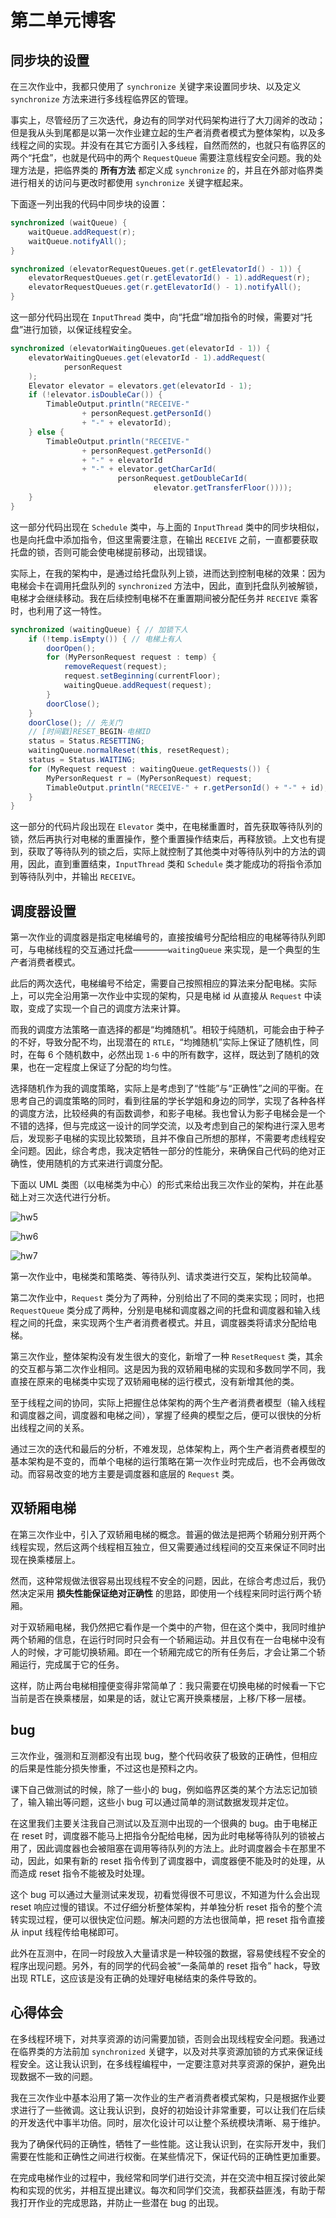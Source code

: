 # 第二单元博客

## 同步块的设置

在三次作业中，我都只使用了 ``synchronize`` 关键字来设置同步块、以及定义 ``synchronize`` 方法来进行多线程临界区的管理。

事实上，尽管经历了三次迭代，身边有的同学对代码架构进行了大刀阔斧的改动；但是我从头到尾都是以第一次作业建立起的生产者消费者模式为整体架构，以及多线程之间的实现。并没有在其它方面引入多线程，自然而然的，也就只有临界区的两个“托盘”，也就是代码中的两个 `RequestQueue` 需要注意线程安全问题。我的处理方法是，把临界类的 **所有方法** 都定义成 `synchronize` 的，并且在外部对临界类进行相关的访问与更改时都使用 `synchronize` 关键字框起来。

下面逐一列出我的代码中同步块的设置：

```java
synchronized (waitQueue) {
    waitQueue.addRequest(r);
    waitQueue.notifyAll();
}

synchronized (elevatorRequestQueues.get(r.getElevatorId() - 1)) {
    elevatorRequestQueues.get(r.getElevatorId() - 1).addRequest(r);
    elevatorRequestQueues.get(r.getElevatorId() - 1).notifyAll();
}
```

这一部分代码出现在 `InputThread` 类中，向“托盘”增加指令的时候，需要对“托盘”进行加锁，以保证线程安全。

```java
synchronized (elevatorWaitingQueues.get(elevatorId - 1)) {
    elevatorWaitingQueues.get(elevatorId - 1).addRequest(
            personRequest
    );
    Elevator elevator = elevators.get(elevatorId - 1);
    if (!elevator.isDoubleCar()) {
        TimableOutput.println("RECEIVE-"
                + personRequest.getPersonId()
                + "-" + elevatorId);
    } else {
        TimableOutput.println("RECEIVE-"
                + personRequest.getPersonId()
                + "-" + elevatorId
                + "-" + elevator.getCharCarId(
                        personRequest.getDoubleCarId(
                                elevator.getTransferFloor())));
    }
}
```

这一部分代码出现在 ``Schedule`` 类中，与上面的 `InputThread` 类中的同步块相似，也是向托盘中添加指令，但这里需要注意，在输出 ``RECEIVE`` 之前，一直都要获取托盘的锁，否则可能会使电梯提前移动，出现错误。

实际上，在我的架构中，是通过给托盘队列上锁，进而达到控制电梯的效果：因为电梯会卡在调用托盘队列的 ``synchronized`` 方法中，因此，直到托盘队列被解锁，电梯才会继续移动。我在后续控制电梯不在重置期间被分配任务并 `RECEIVE` 乘客时，也利用了这一特性。

```java
synchronized (waitingQueue) { // 加锁下人
    if (!temp.isEmpty()) { // 电梯上有人
        doorOpen();
        for (MyPersonRequest request : temp) {
            removeRequest(request);
            request.setBeginning(currentFloor);
            waitingQueue.addRequest(request);
        }
        doorClose();
    }
    doorClose(); // 先关门
    // [时间戳]RESET_BEGIN-电梯ID
    status = Status.RESETTING;
    waitingQueue.normalReset(this, resetRequest);
    status = Status.WAITING;
    for (MyRequest request : waitingQueue.getRequests()) {
        MyPersonRequest r = (MyPersonRequest) request;
        TimableOutput.println("RECEIVE-" + r.getPersonId() + "-" + id);
    }
}
```

这一部分的代码片段出现在 `Elevator` 类中，在电梯重置时，首先获取等待队列的锁，然后再执行对电梯的重置操作，整个重置操作结束后，再释放锁。上文也有提到，获取了等待队列的锁之后，实际上就控制了其他类中对等待队列中的方法的调用，因此，直到重置结束，`InputThread` 类和 `Schedule` 类才能成功的将指令添加到等待队列中，并输出 `RECEIVE`。

## 调度器设置

第一次作业的调度器是指定电梯编号的，直接按编号分配给相应的电梯等待队列即可，与电梯线程的交互通过托盘————`waitingQueue` 来实现，是一个典型的生产者消费者模式。

此后的两次迭代，电梯编号不给定，需要自己按照相应的算法来分配电梯。实际上，可以完全沿用第一次作业中实现的架构，只是电梯 id 从直接从 `Request` 中读取，变成了实现一个自己的调度方法来计算。

而我的调度方法策略一直选择的都是“均摊随机”。相较于纯随机，可能会由于种子的不好，导致分配不均，出现潜在的 `RTLE`，“均摊随机”实际上保证了随机性，同时，在每 6 个随机数中，必然出现 ``1-6`` 中的所有数字，这样，既达到了随机的效果，也在一定程度上保证了分配的均匀性。

选择随机作为我的调度策略，实际上是考虑到了“性能”与“正确性”之间的平衡。在思考自己的调度策略的同时，看到往届的学长学姐和身边的同学，实现了各种各样的调度方法，比较经典的有函数调参，和影子电梯。我也曾认为影子电梯会是一个不错的选择，但与完成这一设计的同学交流，以及考虑到自己的架构进行深入思考后，发现影子电梯的实现比较繁琐，且并不像自己所想的那样，不需要考虑线程安全问题。因此，综合考虑，我决定牺牲一部分的性能分，来确保自己代码的绝对正确性，使用随机的方式来进行调度分配。

下面以 UML 类图（以电梯类为中心）的形式来给出我三次作业的架构，并在此基础上对三次迭代进行分析。

![hw5](https://cdn.luogu.com.cn/upload/image_hosting/ffm939e9.png)

![hw6](https://cdn.luogu.com.cn/upload/image_hosting/44vkhny3.png)

![hw7](https://cdn.luogu.com.cn/upload/image_hosting/zd8sdcp2.png)

第一次作业中，电梯类和策略类、等待队列、请求类进行交互，架构比较简单。

第二次作业中，`Request` 类分为了两种，分别给出了不同的类来实现；同时，也把 `RequestQueue` 类分成了两种，分别是电梯和调度器之间的托盘和调度器和输入线程之间的托盘，来实现两个生产者消费者模式。并且，调度器类将请求分配给电梯。

第三次作业，整体架构没有发生很大的变化，新增了一种 `ResetRequest` 类，其余的交互都与第二次作业相同。这是因为我的双轿厢电梯的实现和多数同学不同，我直接在原来的电梯类中实现了双轿厢电梯的运行模式，没有新增其他的类。

至于线程之间的协同，实际上把握住总体架构的两个生产者消费者模型（输入线程和调度器之间，调度器和电梯之间），掌握了经典的模型之后，便可以很快的分析出线程之间的关系。

通过三次的迭代和最后的分析，不难发现，总体架构上，两个生产者消费者模型的基本架构是不变的，而单个电梯的运行策略在第一次作业时完成后，也不会再做改动。而容易改变的地方主要是调度器和底层的 `Request` 类。

## 双轿厢电梯

在第三次作业中，引入了双轿厢电梯的概念。普遍的做法是把两个轿厢分别开两个线程实现，然后这两个线程相互独立，但又需要通过线程间的交互来保证不同时出现在换乘楼层上。

然而，这种常规做法很容易出现线程不安全的问题，因此，在综合考虑过后，我仍然决定采用 **损失性能保证绝对正确性** 的思路，即使用一个线程来同时运行两个轿厢。

对于双轿厢电梯，我仍然把它看作是一个类中的产物，但在这个类中，我同时维护两个轿厢的信息，在运行时同时只会有一个轿厢运动。并且仅有在一台电梯中没有人的时候，才可能切换轿厢。即在一个轿厢完成它的所有任务后，才会让第二个轿厢运行，完成属于它的任务。

这样，防止两台电梯相撞便变得非常简单了：我只需要在切换电梯的时候看一下它当前是否在换乘楼层，如果是的话，就让它离开换乘楼层，上移/下移一层楼。

## bug

三次作业，强测和互测都没有出现 bug，整个代码收获了极致的正确性，但相应的后果是性能分损失惨重，不过这也是预料之内。

课下自己做测试的时候，除了一些小的 bug，例如临界区类的某个方法忘记加锁了，输入输出等问题，这些小 bug 可以通过简单的测试数据发现并定位。

在这里我们主要关注我自己测试以及互测中出现的一个很典的 bug。由于电梯正在 reset 时，调度器不能马上把指令分配给电梯，因为此时电梯等待队列的锁被占用了，因此调度器也会被阻塞在调用等待队列的方法上。此时调度器会卡在那里不动，因此，如果有新的 reset 指令传到了调度器中，调度器便不能及时的处理，从而造成 reset 指令不能被及时处理。

这个 bug 可以通过大量测试来发现，初看觉得很不可思议，不知道为什么会出现 reset 响应过慢的错误。不过仔细分析整体架构，并单独分析 reset 指令的整个流转实现过程，便可以很快定位问题。解决问题的方法也很简单，把 reset 指令直接从 input 线程传给电梯即可。

此外在互测中，在同一时段放入大量请求是一种较强的数据，容易使线程不安全的程序出现问题。另外，有的同学的代码会被“一条简单的 reset 指令” hack，导致出现 RTLE，这应该是没有正确的处理好电梯结束的条件导致的。

## 心得体会

在多线程环境下，对共享资源的访问需要加锁，否则会出现线程安全问题。我通过在临界类的方法前加 `synchronized` 关键字，以及对共享资源加锁的方式来保证线程安全。这让我认识到，在多线程编程中，一定要注意对共享资源的保护，避免出现数据不一致的问题。

我在三次作业中基本沿用了第一次作业的生产者消费者模式架构，只是根据作业要求进行了一些微调。这让我认识到，良好的初始设计非常重要，可以让我们在后续的开发迭代中事半功倍。同时，层次化设计可以让整个系统模块清晰、易于维护。

我为了确保代码的正确性，牺牲了一些性能。这让我认识到，在实际开发中，我们需要在性能和正确性之间进行权衡。在某些情况下，保证代码的正确性更加重要。

在完成电梯作业的过程中，我经常和同学们进行交流，并在交流中相互探讨彼此架构和实现的优劣，并相互提出建议。每次和同学们交流，我都获益匪浅，有助于帮我打开作业的完成思路，并防止一些潜在 bug 的出现。

